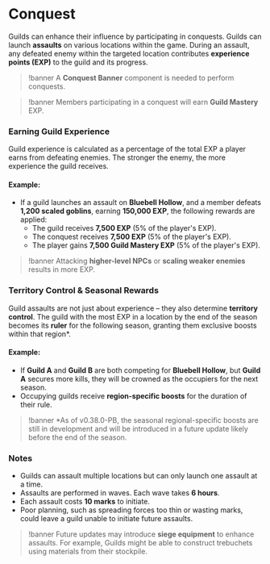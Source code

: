# Conquest

Guilds can enhance their influence by participating in conquests. Guilds can launch **assaults** on various locations within the game. During an assault, any defeated enemy within the targeted location contributes **experience points (EXP)** to the guild and its progress.

>!banner A **Conquest Banner** component is needed to perform conquests.

>!banner Members participating in a conquest will earn **Guild Mastery** EXP.

### Earning Guild Experience
Guild experience is calculated as a percentage of the total EXP a player earns from defeating enemies. The stronger the enemy, the more experience the guild receives.

#### Example:
- If a guild launches an assault on **Bluebell Hollow**, and a member defeats **1,200 scaled goblins**, earning **150,000 EXP**, the following rewards are applied:
    - The guild receives **7,500 EXP** (5% of the player's EXP).
    - The conquest receives **7,500 EXP** (5% of the player's EXP).
    - The player gains **7,500 Guild Mastery EXP** (5% of the player's EXP).

>!banner Attacking **higher-level NPCs** or **scaling weaker enemies** results in more EXP.

### Territory Control & Seasonal Rewards
Guild assaults are not just about experience – they also determine **territory control**. The guild with the most EXP in a location by the end of the season becomes its **ruler** for the following season, granting them exclusive boosts within that region*.

#### Example:
- If **Guild A** and **Guild B** are both competing for **Bluebell Hollow**, but **Guild A** secures more kills, they will be crowned as the occupiers for the next season.
- Occupying guilds receive **region-specific boosts** for the duration of their rule.

>!banner *As of v0.38.0-PB, the seasonal regional-specific boosts are still in development and will be introduced in a future update likely before the end of the season.

### Notes
- Guilds can assault multiple locations but can only launch one assault at a time.
- Assaults are performed in waves. Each wave takes **6 hours**. 
- Each assault costs **10 marks** to initiate.
- Poor planning, such as spreading forces too thin or wasting marks, could leave a guild unable to initiate future assaults.


>!banner Future updates may introduce **siege equipment** to enhance assaults. For example, Guilds might be able to construct trebuchets using materials from their stockpile.
